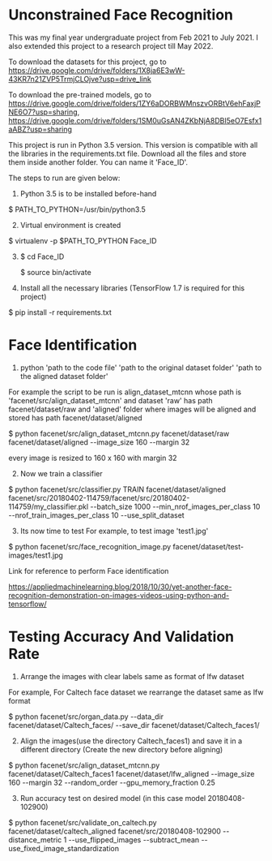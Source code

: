 # Unconstrained Face Recognition
This was my final year undergraduate project from Feb 2021 to July 2021. I also extended this project to a research project till May 2022.

To download the datasets for this project, go to https://drive.google.com/drive/folders/1X8ja6E3wW-43KR7n21ZVP5TrmjCLOjve?usp=drive_link

To download the pre-trained models, go to https://drive.google.com/drive/folders/1ZY6aDORBWMnszvORBtV6ehFaxjPNE6O7?usp=sharing, https://drive.google.com/drive/folders/1SM0uGsAN4ZKbNjA8DBI5eO7Esfx1aABZ?usp=sharing

This project is run in Python 3.5 version. This version is compatible with all the libraries in the requirements.txt file. Download all the files and store them inside another folder. You can name it 'Face_ID'.

The steps to run are given below:

1. Python 3.5 is to be installed before-hand


$ PATH_TO_PYTHON=/usr/bin/python3.5

2. Virtual environment is created

$ virtualenv -p $PATH_TO_PYTHON Face_ID

3. $ cd Face_ID
   
   $ source bin/activate

5. Install all the necessary libraries (TensorFlow 1.7 is required for this project)

$ pip install -r requirements.txt




# Face Identification

1. python 'path to the code file' 'path to the original dataset folder' 'path to the aligned dataset folder'

For example the script to be run is align_dataset_mtcnn whose path is 'facenet/src/align_dataset_mtcnn' and dataset 'raw' has path facenet/dataset/raw and 'aligned' folder where images will be aligned and stored has path facenet/dataset/aligned

$ python facenet/src/align_dataset_mtcnn.py facenet/dataset/raw facenet/dataset/aligned --image_size 160 --margin 32

every image is resized to 160 x 160 with margin 32

2. Now we train a classifier 

$ python facenet/src/classifier.py TRAIN facenet/dataset/aligned facenet/src/20180402-114759/facenet/src/20180402-114759/my_classifier.pkl --batch_size 1000 --min_nrof_images_per_class 10 --nrof_train_images_per_class 10 --use_split_dataset

3. Its now time to test 
For example, to test image 'test1.jpg'

$ python facenet/src/face_recognition_image.py facenet/dataset/test-images/test1.jpg

Link for reference to perform Face identification

https://appliedmachinelearning.blog/2018/10/30/yet-another-face-recognition-demonstration-on-images-videos-using-python-and-tensorflow/


# Testing Accuracy And Validation Rate

1. Arrange the images with clear labels same as format of lfw dataset

For example, For Caltech face dataset we rearrange the dataset same as lfw format

$ python facenet/src/organ_data.py --data_dir facenet/dataset/Caltech_faces/ --save_dir facenet/dataset/Caltech_faces1/

2. Align the images(use the directory Caltech_faces1) and save it in a different directory (Create the new directory before aligning)

$ python facenet/src/align_dataset_mtcnn.py facenet/dataset/Caltech_faces1 facenet/dataset/lfw_aligned --image_size 160 --margin 32 --random_order --gpu_memory_fraction 0.25


3. Run accuracy test on desired model (in this case model 20180408-102900)

$ python facenet/src/validate_on_caltech.py facenet/dataset/caltech_aligned facenet/src/20180408-102900 --distance_metric 1 --use_flipped_images --subtract_mean --use_fixed_image_standardization

